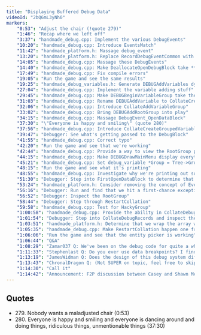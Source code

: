```yaml
---
title: "Displaying Buffered Debug Data"
videoId: "2bQ6mL3yNh0"
markers:
    "0:53": "Adjust the chair (!quote 279)"
    "1:46": "Recap where we left off"
    "3:37": "handmade_debug.cpp: Implement the various DebugEvents"
    "10:20": "handmade_debug.cpp: Introduce EventsMatch"
    "11:42": "handmade_platform.h: Massage debug_event"
    "13:20": "handmade_platform.h: Replace RecordDebugEventCommon with RecordDebugEvent"
    "14:05": "handmade_debug.cpp: Massage these DebugEvents"
    "14:40": "handmade_debug.cpp: Make DeallocateOpenDebugBlock take **FirstOpenBlock"
    "17:49": "handmade_debug.cpp: Fix compile errors"
    "19:05": "Run the game and see the same results"
    "19:25": "handmade_debug_variables.h: Generate DEBUGAddVariables dynamically"
    "27:04": "handmade_debug.cpp: Implement the variable adding stuff"
    "29:45": "handmade_debug.cpp: Make DEBUGBeginVariableGroup take the DebugState"
    "31:03": "handmade_debug.cpp: Rename DEBUGAddVariable to CollateCreateVariable and DEBUGBeginVariableGroup to CollateCreateVariableGroup"
    "32:06": "handmade_debug.cpp: Introduce CollateAddVariableGroup"
    "33:02": "handmade_debug.cpp: Bring DEBUGAddRootGroup into play"
    "34:15": "handmade_debug.cpp: Massage DebugEvent_OpenDataBlock"
    "37:30": "\"Everyone is happy and smiling\" (quote 280)"
    "37:56": "handmade_debug.cpp: Introduce CollateCreateGroupedVariable"
    "39:47": "Debugger: See what's getting passed to the DebugBlock"
    "41:55": "handmade_debug.cpp: Correct typo"
    "42:20": "Run the game and see that we're working"
    "42:44": "handmade_debug.cpp: Provide a way to view the RootGroup per frame"
    "44:15": "handmade_debug.cpp: Make DEBUGDrawMainMenu display everything expanded by default"
    "45:21": "handmade_debug.cpp: Set debug_variable *Group = Tree->Group and conditionally override the Group"
    "48:15": "Run the game and see what it's printing"
    "48:55": "handmade_debug.cpp: Investigate why we're printing out so many RootGroups"
    "51:30": "Debugger: Step into FirstOpenDataBlock to determine that our Events aren't matching and why"
    "53:24": "handmade_platform.h: Consider removing the concept of EventsMatch"
    "56:16": "Debugger: Run and find that we hit a first-chance exception when we wrap"
    "56:52": "Debugger: Inspect the RootGroup"
    "58:44": "Debugger: Step through RestartCollation"
    "59:58": "handmade_debug.cpp: Test for HackyGroup"
    "1:00:58": "handmade_debug.cpp: Provide the ability in CollateDebugRecords to break at frame 31"
    "1:01:54": "Debugger: Step into CollateDebugRecords and inspect the data"
    "1:03:51": "handmade_platform.h: Determine that we wrap the array when we hit frame 32"
    "1:05:35": "handmade_debug.cpp: Make RestartCollation happen one frame earlier"
    "1:06:06": "Run the game and see that the entity picker is working"
    "1:06:44": "Q&A"
    "1:08:29": "Zamar037 Q: We've been on the debug code for quite a while. How much longer do you think it will take before we're finished?"
    "1:11:33": "Stephenlast Q: Do you ever use data breakpoints? I find them helpful when some value is changing somewhere but you're not sure where"
    "1:13:19": "JamesWidman Q: Does the design of this debug system differ significantly from the debug systems you've worked on for other games?"
    "1:13:43": "ChronalDragon Q: (Not SUPER on topic, feel free to skip): How do you treat GL handles in your own code? Are they handled by the asset system or by something else?"
    "1:14:30": "Call it"
    "1:14:42": "Announcement: F2P discussion between Casey and Shawn McGrath after tomorrow's stream"
---
```


## Quotes

* 279\. Nobody wants a maladjusted chair (0:53)
* 280\. Everyone is happy and smiling and everyone is dancing around and doing things, ridiculous things, unmentionable things (37:30)
